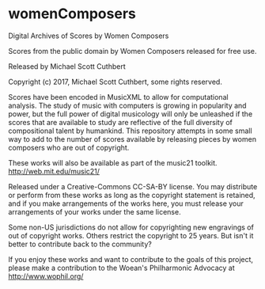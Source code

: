 # womenComposers

Digital Archives of Scores by Women Composers

Scores from the public domain by Women Composers released for free use.

Released by Michael Scott Cuthbert

Copyright (c) 2017, Michael Scott Cuthbert, some rights reserved.

Scores have been encoded in MusicXML to allow for computational analysis.
The study of music with computers is growing in popularity and power,
but the full power of digital musicology will only be unleashed if the
scores that are available to study are reflective of the full diversity
of compositional talent by humankind.  This repository attempts in some
small way to add to the number of scores available by releasing 
pieces by women composers who are out of copyright.

These works will also be available as part of the music21 toolkit.
http://web.mit.edu/music21/

Released under a Creative-Commons CC-SA-BY license.  You may distribute 
or perform from these works as long as the copyright statement is
retained, and if you make arrangements of the works here, you must 
release your arrangements of your works under the same license.

Some non-US jurisdictions do not allow for copyrighting new engravings
of out of copyright works.  Others restrict the copyright to 25 years.
But isn't it better to contribute back to the community?

If you enjoy these works and want to contribute to the goals of
this project, please
make a contribution to the Woean's Philharmonic Advocacy
at http://www.wophil.org/
